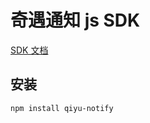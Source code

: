 # 奇遇通知 js SDK

[SDK 文档](https://docs.notify.qiyutech.tech/sdk/js.html)

## 安装

```shell
npm install qiyu-notify
```
